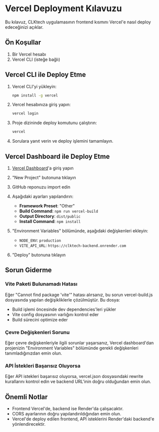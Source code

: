 # Vercel Deployment Kılavuzu

Bu kılavuz, CLKtech uygulamasının frontend kısmını Vercel'e nasıl deploy edeceğinizi açıklar.

## Ön Koşullar

1. Bir Vercel hesabı
2. Vercel CLI (isteğe bağlı)

## Vercel CLI ile Deploy Etme

1. Vercel CLI'yi yükleyin:
   ```bash
   npm install -g vercel
   ```

2. Vercel hesabınıza giriş yapın:
   ```bash
   vercel login
   ```

3. Proje dizininde deploy komutunu çalıştırın:
   ```bash
   vercel
   ```

4. Sorulara yanıt verin ve deploy işlemini tamamlayın.

## Vercel Dashboard ile Deploy Etme

1. [Vercel Dashboard](https://vercel.com/dashboard)'a giriş yapın
2. "New Project" butonuna tıklayın
3. GitHub reponuzu import edin
4. Aşağıdaki ayarları yapılandırın:
   - **Framework Preset**: "Other"
   - **Build Command**: `npm run vercel-build`
   - **Output Directory**: `dist/public`
   - **Install Command**: `npm install`

5. "Environment Variables" bölümünde, aşağıdaki değişkenleri ekleyin:
   - `NODE_ENV`: `production`
   - `VITE_API_URL`: `https://clktech-backend.onrender.com`

6. "Deploy" butonuna tıklayın

## Sorun Giderme

### Vite Paketi Bulunamadı Hatası

Eğer "Cannot find package 'vite'" hatası alırsanız, bu sorun vercel-build.js dosyasında yapılan değişikliklerle çözülmüştür. Bu dosya:
- Build işlemi öncesinde dev dependencies'leri yükler
- Vite config dosyasının varlığını kontrol eder
- Build sürecini optimize eder

### Çevre Değişkenleri Sorunu

Eğer çevre değişkenleriyle ilgili sorunlar yaşarsanız, Vercel dashboard'dan projenizin "Environment Variables" bölümünde gerekli değişkenleri tanımladığınızdan emin olun.

### API İstekleri Başarısız Oluyorsa

Eğer API istekleri başarısız oluyorsa, vercel.json dosyasındaki rewrite kurallarını kontrol edin ve backend URL'inin doğru olduğundan emin olun.

## Önemli Notlar

- Frontend Vercel'de, backend ise Render'da çalışacaktır.
- CORS ayarlarının doğru yapılandırıldığından emin olun.
- Vercel'de deploy edilen frontend, API isteklerini Render'daki backend'e yönlendirecektir.